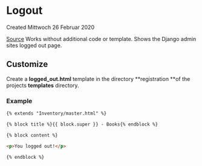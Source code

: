 # Logout
Created Mittwoch 26 Februar 2020

[Source](https://docs.djangoproject.com/en/3.0/topics/auth/default/#django.contrib.auth.views.LogoutView)
Works without additional code or template. Shows the Django admin sites logged out page.

Customize
---------
Create a **logged_out.html** template in the directory **registration **of the projects **templates** directory.

### Example
```html
{% extends "Inventory/master.html" %}

{% block title %}{{ block.super }} - Books{% endblock %}

{% block content %}

<p>You logged out!</p>

{% endblock %}
```


